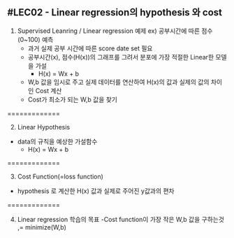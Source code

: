 #LEC02 - Linear regression의 hypothesis 와 cost
-----------------------------

1) Supervised Leanring / Linear regression 예제
  ex) 공부시간에 따른 점수(0~100) 예측
    - 과거 실제 공부 시간에 따른 score date set 필요
    - 공부시간(x), 점수(H(x))의 그래프를 그려서 분포에 가장 적절한 Linear한 모델을 가설
      - H(x) = Wx + b
    - W,b 값을 임시로 주고 실제 데이터를 연산하여 H(x)의 값과 실제의 값의 차이인 Cost 계산
    - Cost가 최소가 되는 W,b 값을 찾기

=============

2) Linear Hypothesis
  - data의 규칙을 예상한 가설함수
    - H(x) = Wx + b
    
=============

3) Cost Function(=loss function)
  - hypothesis 로 계산한 H(x) 값과 실제로 주어진 y값과의 편차
  
=============

4) Linear regression 학습의 목표
  -Cost function이 가장 작은 W,b 값을 구하는것 ,= minimize(W,b)
